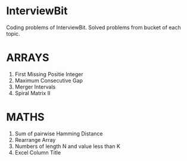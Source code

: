 # InterviewBit
Coding problems of InterviewBit. Solved problems from bucket of each topic.

ARRAYS
======================================
1. First Missing Positie Integer
2. Maximum Consecutive Gap
3. Merger Intervals
4. Spiral Matrix II

MATHS
======================================
1. Sum of pairwise Hamming Distance
2. Rearrange Array
3. Numbers of length N and value less than K
4. Excel Column Title